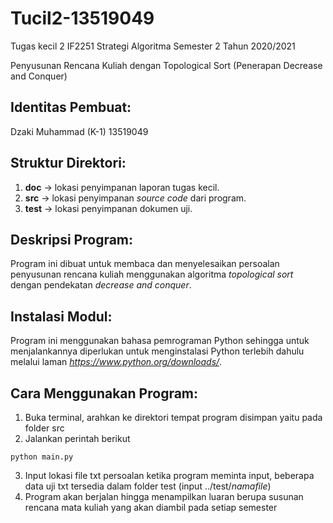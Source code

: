 # Tucil2-13519049
Tugas kecil 2 IF2251 Strategi Algoritma Semester 2 Tahun 2020/2021

Penyusunan Rencana Kuliah dengan Topological Sort (Penerapan Decrease and Conquer)


## Identitas Pembuat:
Dzaki Muhammad (K-1) 13519049

## Struktur Direktori:
1. **doc** -> lokasi penyimpanan laporan tugas kecil.
2. **src** -> lokasi penyimpanan *source code* dari program.
3. **test** -> lokasi penyimpanan dokumen uji.

## Deskripsi Program:
Program ini dibuat untuk membaca dan menyelesaikan persoalan penyusunan rencana kuliah menggunakan algoritma *topological sort* dengan pendekatan *decrease and conquer*. 

## Instalasi Modul:
Program ini menggunakan bahasa pemrograman Python sehingga untuk menjalankannya diperlukan untuk menginstalasi Python terlebih dahulu melalui laman *https://www.python.org/downloads/*.

## Cara Menggunakan Program:
1. Buka terminal, arahkan ke direktori tempat program disimpan yaitu pada folder src
2. Jalankan perintah berikut
```
python main.py
```
3. Input lokasi file txt persoalan ketika program meminta input, beberapa data uji txt tersedia dalam folder test (input ../test/*namafile*)
4. Program akan berjalan hingga menampilkan luaran berupa susunan rencana mata kuliah yang akan diambil pada setiap semester